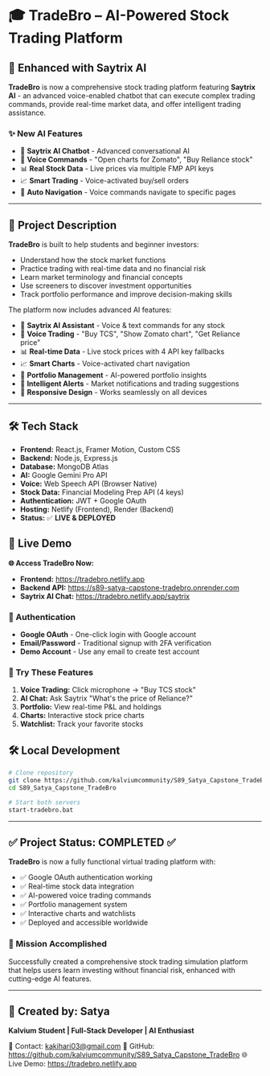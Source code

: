 # 🎓 TradeBro – AI-Powered Stock Trading Platform

## 🚀 Enhanced with Saytrix AI

**TradeBro** is now a comprehensive stock trading platform featuring **Saytrix AI** - an advanced voice-enabled chatbot that can execute complex trading commands, provide real-time market data, and offer intelligent trading assistance.

### ✨ New AI Features
- 🤖 **Saytrix AI Chatbot** - Advanced conversational AI
- 🎤 **Voice Commands** - "Open charts for Zomato", "Buy Reliance stock"
- 📊 **Real Stock Data** - Live prices via multiple FMP API keys
- 📈 **Smart Trading** - Voice-activated buy/sell orders
- 🔄 **Auto Navigation** - Voice commands navigate to specific pages

---

## 📖 Project Description

**TradeBro** is built to help students and beginner investors:
- Understand how the stock market functions
- Practice trading with real-time data and no financial risk
- Learn market terminology and financial concepts
- Use screeners to discover investment opportunities
- Track portfolio performance and improve decision-making skills

The platform now includes advanced AI features:
- 🤖 **Saytrix AI Assistant** - Voice & text commands for any stock
- 🎤 **Voice Trading** - "Buy TCS", "Show Zomato chart", "Get Reliance price"
- 📊 **Real-time Data** - Live stock prices with 4 API key fallbacks
- 📈 **Smart Charts** - Voice-activated chart navigation
- 💼 **Portfolio Management** - AI-powered portfolio insights
- 🔔 **Intelligent Alerts** - Market notifications and trading suggestions
- 📱 **Responsive Design** - Works seamlessly on all devices

---

## 🛠 Tech Stack

- **Frontend:** React.js, Framer Motion, Custom CSS
- **Backend:** Node.js, Express.js
- **Database:** MongoDB Atlas
- **AI:** Google Gemini Pro API
- **Voice:** Web Speech API (Browser Native)
- **Stock Data:** Financial Modeling Prep API (4 keys)
- **Authentication:** JWT + Google OAuth
- **Hosting:** Netlify (Frontend), Render (Backend)
- **Status:** ✅ **LIVE & DEPLOYED**

## 🚀 Live Demo

**🌐 Access TradeBro Now:**
- **Frontend:** https://tradebro.netlify.app
- **Backend API:** https://s89-satya-capstone-tradebro.onrender.com
- **Saytrix AI Chat:** https://tradebro.netlify.app/saytrix

### 🔐 Authentication
- **Google OAuth** - One-click login with Google account
- **Email/Password** - Traditional signup with 2FA verification
- **Demo Account** - Use any email to create test account

### 🎯 Try These Features
1. **Voice Trading:** Click microphone → "Buy TCS stock"
2. **AI Chat:** Ask Saytrix "What's the price of Reliance?"
3. **Portfolio:** View real-time P&L and holdings
4. **Charts:** Interactive stock price charts
5. **Watchlist:** Track your favorite stocks

## 🛠 Local Development

```bash
# Clone repository
git clone https://github.com/kalviumcommunity/S89_Satya_Capstone_TradeBro.git
cd S89_Satya_Capstone_TradeBro

# Start both servers
start-tradebro.bat

```

---

## ✅ Project Status: COMPLETED ✅

**TradeBro** is now a fully functional virtual trading platform with:
- ✅ Google OAuth authentication working
- ✅ Real-time stock data integration
- ✅ AI-powered voice trading commands
- ✅ Portfolio management system
- ✅ Interactive charts and watchlists
- ✅ Deployed and accessible worldwide

### 🎯 Mission Accomplished
Successfully created a comprehensive stock trading simulation platform that helps users learn investing without financial risk, enhanced with cutting-edge AI features.

---

## 🙌 Created by: Satya
**Kalvium Student | Full-Stack Developer | AI Enthusiast**

📧 Contact: kakihari03@gmail.com
🔗 GitHub: https://github.com/kalviumcommunity/S89_Satya_Capstone_TradeBro
🌐 Live Demo: https://tradebro.netlify.app
